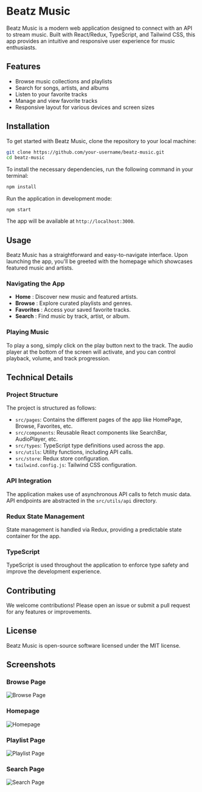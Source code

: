# Beatz Music

Beatz Music is a modern web application designed to connect with an API to stream music. Built with React/Redux, TypeScript, and Tailwind CSS, this app provides an intuitive and responsive user experience for music enthusiasts.

## Features

- Browse music collections and playlists
- Search for songs, artists, and albums
- Listen to your favorite tracks
- Manage and view favorite tracks
- Responsive layout for various devices and screen sizes

## Installation

To get started with Beatz Music, clone the repository to your local machine:

```bash
git clone https://github.com/your-username/beatz-music.git
cd beatz-music
```

To install the necessary dependencies, run the following command in your terminal:

```bash
npm install
```

Run the application in development mode:

```
npm start
```

The app will be available at `http://localhost:3000`.

## Usage

Beatz Music has a straightforward and easy-to-navigate interface. Upon launching the app, you'll be greeted with the homepage which showcases featured music and artists.

### Navigating the App

- **Home** : Discover new music and featured artists.
- **Browse** : Explore curated playlists and genres.
- **Favorites** : Access your saved favorite tracks.
- **Search** : Find music by track, artist, or album.

### Playing Music

To play a song, simply click on the play button next to the track. The audio player at the bottom of the screen will activate, and you can control playback, volume, and track progression.

## Technical Details

### Project Structure

The project is structured as follows:

- `src/pages`: Contains the different pages of the app like HomePage, Browse, Favorites, etc.
- `src/components`: Reusable React components like SearchBar, AudioPlayer, etc.
- `src/types`: TypeScript type definitions used across the app.
- `src/utils`: Utility functions, including API calls.
- `src/store`: Redux store configuration.
- `tailwind.config.js`: Tailwind CSS configuration.

### API Integration

The application makes use of asynchronous API calls to fetch music data. API endpoints are abstracted in the `src/utils/api` directory.

### Redux State Management

State management is handled via Redux, providing a predictable state container for the app.

### TypeScript

TypeScript is used throughout the application to enforce type safety and improve the development experience.

## Contributing

We welcome contributions! Please open an issue or submit a pull request for any features or improvements.

## License

Beatz Music is open-source software licensed under the MIT license.

## Screenshots

### Browse Page

![Browse Page](/public/images/screenshots/browse.png)

### Homepage

![Homepage](/public/images/screenshots/homepage.png)

### Playlist Page

![Playlist Page](/public/images/screenshots/playlist.png)

### Search Page

![Search Page](/public/images/screenshots/search.png)
